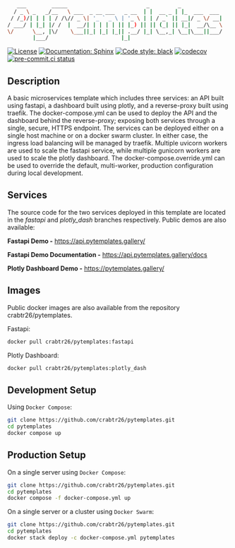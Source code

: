 ```bash

   ___        _____                         _         _
  / _ \ _   _/__   \ ___  _ __ ___   _ __  | |  __ _ | |_  ___  ___
 / /_)/| | | | / /\// _ \| '_ ` _ \ | '_ \ | | / _` || __|/ _ \/ __|
/ ___/ | |_| |/ /  |  __/| | | | | || |_) || || (_| || |_|  __/\__ \
\/      \__, |\/    \___||_| |_| |_|| .__/ |_| \__,_| \__|\___||___/
        |___/                       |_|

```
<!-- source - https://patorjk.com/software/taag/#p=display&h=1&f=Ogre&t=PyTemplates -->

[![License](https://img.shields.io/badge/License-Creative%20Commons%20Zero%20v1.0-informational?style=flat)](./LICENSE)
[![Documentation: Sphinx](https://img.shields.io/badge/Documentation-Sphinx-08476D?style=flat)](https://www.sphinx-doc.org/en/master/)
[![Code style: black](https://img.shields.io/badge/code%20style-black-151515?style=flat)](https://github.com/psf/black)
[![codecov](https://codecov.io/gh/crabtr26/pytemplates/branch/main/graph/badge.svg?token=RRYTJVFDG3)](https://codecov.io/gh/crabtr26/pytemplates)
[![pre-commit.ci status](https://results.pre-commit.ci/badge/github/crabtr26/pytemplates/main.svg)](https://results.pre-commit.ci/latest/github/crabtr26/pytemplates/main)
<!-- [![Imports: isort](https://img.shields.io/badge/%20imports-isort-EE8236?style=flat)](https://pycqa.github.io/isort/) -->

## Description

A basic microservices template which includes three services: an API built using fastapi, a dashboard built using plotly, and a reverse-proxy built using traefik. The docker-compose.yml can be used to deploy the API and the dashboard behind the reverse-proxy; exposing both services through a single, secure, HTTPS endpoint. The services can be deployed either on a single host machine or on a docker swarm cluster. In either case, the ingress load balancing will be managed by traefik. Multiple uvicorn workers are used to scale the fastapi service, while multiple gunicorn workers are used to scale the plotly dashboard. The docker-compose.override.yml can be used to override the default, multi-worker, production configuration during local development.

## Services
The source code for the two services deployed in this template are located in the *fastapi* and *plotly_dash* branches respectively. Public demos are also available:

**Fastapi Demo -** https://api.pytemplates.gallery/

**Fastapi Demo Documentation -** https://api.pytemplates.gallery/docs

**Plotly Dashboard Demo -** https://pytemplates.gallery/

## Images

Public docker images are also available from the repository crabtr26/pytemplates.

Fastapi:

```bash
docker pull crabtr26/pytemplates:fastapi
```

Plotly Dashboard:

```bash
docker pull crabtr26/pytemplates:plotly_dash
```

## Development Setup

Using `Docker Compose`:

```bash
git clone https://github.com/crabtr26/pytemplates.git
cd pytemplates
docker compose up
```

## Production Setup
On a single server using `Docker Compose`:

```bash
git clone https://github.com/crabtr26/pytemplates.git
cd pytemplates
docker compose -f docker-compose.yml up
```

On a single server or a cluster using `Docker Swarm`:

```bash
git clone https://github.com/crabtr26/pytemplates.git
cd pytemplates
docker stack deploy -c docker-compose.yml pytemplates
```
